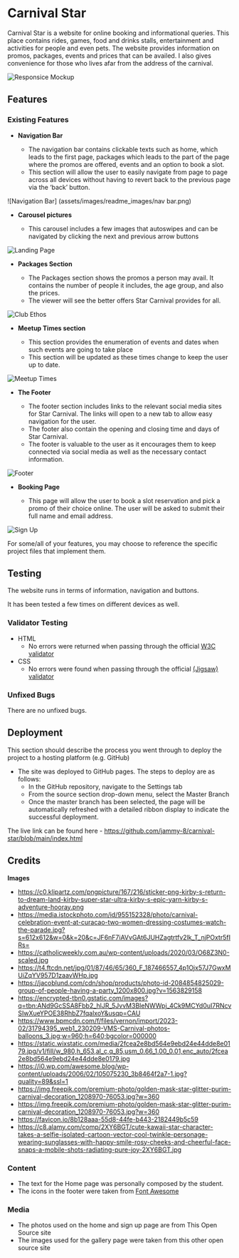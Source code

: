 # Carnival Star

Carnival Star is a website for online booking and informational queries. This place contains rides, games, food and drinks stalls, entertainment and activities for people and even pets. The website provides information on promos, packages, events and prices that can be availed. I also gives convenience for those who lives afar from the address of the carnival.



![Responsice Mockup](assets/images/carousel_images/star-carnival-4.png)

## Features



### Existing Features

- __Navigation Bar__

  - The navigation bar contains clickable texts such as home, which leads to the first page, packages which leads to the part of the page where the promos are offered, events and an option to book a slot.
  - This section will allow the user to easily navigate from page to page across all devices without having to revert back to the previous page via the ‘back’ button. 

![Navigation Bar] (assets/images/readme_images/nav bar.png)

- __Carousel pictures__

  - This carousel includes a few images that autoswipes and can be navigated by clicking the next and previous arrow buttons


![Landing Page](assets/images/readme_images/carousel.png)

- __Packages Section__

  - The Packages section shows the promos a person may avail. It contains the number of people it includes, the age group, and also the prices.
  - The viewer will see the better offers Star Carnival provides for all. 

![Club Ethos](assets/images/readme_images/packages.png)

- __Meetup Times section__

  - This section provides the enumeration of events and dates when such events are going to take place
  - This section will be updated as these times change to keep the user up to date. 

![Meetup Times](assets/images/readme_images/availability.png)

- __The Footer__ 

  - The footer section includes links to the relevant social media sites for Star Carnival. The links will open to a new tab to allow easy navigation for the user. 
  - The footer also contain the opening and closing time and days of Star Carnival.
  - The footer is valuable to the user as it encourages them to keep connected via social media as well as the necessary contact information.

![Footer](assets/images/readme_images/footer.png)


- __Booking Page__

  - This page will allow the user to book a slot reservation and pick a promo of their choice online. The user will be asked to submit their full name and email address. 

![Sign Up](assets/images/readme_images/booking.png)

For some/all of your features, you may choose to reference the specific project files that implement them.

## Testing 

The website runs in terms of information, navigation and buttons.

It has been tested a few times on different devices as well.


### Validator Testing 

- HTML
  - No errors were returned when passing through the official [W3C validator](assets/images/readme_images/html-validation.png)
- CSS
  - No errors were found when passing through the official [(Jigsaw) validator](assets/images/readme_images/css-validation.png)

### Unfixed Bugs

There are no unfixed bugs.

## Deployment

This section should describe the process you went through to deploy the project to a hosting platform (e.g. GitHub) 

- The site was deployed to GitHub pages. The steps to deploy are as follows: 
  - In the GitHub repository, navigate to the Settings tab 
  - From the source section drop-down menu, select the Master Branch
  - Once the master branch has been selected, the page will be automatically refreshed with a detailed ribbon display to indicate the successful deployment. 

The live link can be found here - https://github.com/jammy-8/carnival-star/blob/main/index.html


## Credits 

__Images__
- https://c0.klipartz.com/pngpicture/167/216/sticker-png-kirby-s-return-to-dream-land-kirby-super-star-ultra-kirby-s-epic-yarn-kirby-s-adventure-hooray.png
- https://media.istockphoto.com/id/955152328/photo/carnival-celebration-event-at-curacao-two-women-dressing-costumes-watch-the-parade.jpg?s=612x612&w=0&k=20&c=JF6nF7iAVvGAt6JUHZagtrtfv2lk_T_njPOxtr5fIRs=
- https://catholicweekly.com.au/wp-content/uploads/2020/03/O68Z3N0-scaled.jpg
- https://t4.ftcdn.net/jpg/01/87/46/65/360_F_187466557_4p1Ojx57J7GwxMUiZqYV957D1zaavWHp.jpg
- https://jacoblund.com/cdn/shop/products/photo-id-2084854825029-group-of-people-having-a-party_1200x800.jpg?v=1563829158
- https://encrypted-tbn0.gstatic.com/images?q=tbn:ANd9GcSSA8Fbb2_hlJR_5JvvM3BleNWWpj_4Ck9MCYd0uI7RNcvSIwXueYPOE38RhbZ7fqalxoY&usqp=CAU
- https://www.bpmcdn.com/f/files/vernon/import/2023-02/31794395_web1_230209-VMS-Carnival-photos-balloons_3.jpg;w=960;h=640;bgcolor=000000
- https://static.wixstatic.com/media/2fcea2e8bd564e9ebd24e44dde8e0179.jpg/v1/fill/w_980,h_653,al_c,q_85,usm_0.66_1.00_0.01,enc_auto/2fcea2e8bd564e9ebd24e44dde8e0179.jpg
- https://i0.wp.com/awesome.blog/wp-content/uploads/2006/02/105075230_3b8464f2a7-1.jpg?quality=89&ssl=1
- https://img.freepik.com/premium-photo/golden-mask-star-glitter-purim-carnival-decoration_1208970-76053.jpg?w=360
- https://img.freepik.com/premium-photo/golden-mask-star-glitter-purim-carnival-decoration_1208970-76053.jpg?w=360
- https://favicon.io/8b128aaa-55d8-44fe-b443-2182449b5c59
- https://c8.alamy.com/comp/2XY6BGT/cute-kawaii-star-character-takes-a-selfie-isolated-cartoon-vector-cool-twinkle-personage-wearing-sunglasses-with-happy-smile-rosy-cheeks-and-cheerful-face-snaps-a-mobile-shots-radiating-pure-joy-2XY6BGT.jpg

### Content 

- The text for the Home page was personally composed by the student.
- The icons in the footer were taken from [Font Awesome](https://fontawesome.com/)

### Media

- The photos used on the home and sign up page are from This Open Source site
- The images used for the gallery page were taken from this other open source site
